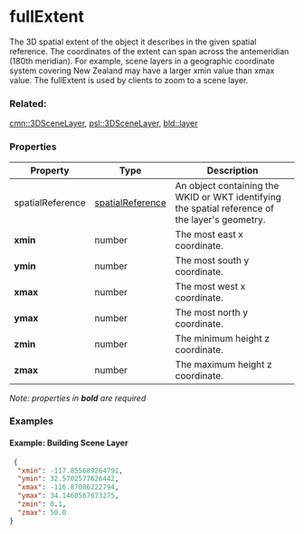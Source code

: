 # fullExtent

The 3D spatial extent of the object it describes in the given spatial reference. The coordinates of the extent can span across the antemeridian (180th meridian). For example, scene layers in a geographic coordinate system covering New Zealand may have a larger xmin value than xmax value. The fullExtent is used by clients to zoom to a scene layer.

### Related:

[cmn::3DSceneLayer](3DSceneLayer.cmn.md), [psl::3DSceneLayer](3DSceneLayer.psl.md), [bld::layer](layer.bld.md)
### Properties

| Property | Type | Description |
| --- | --- | --- |
| spatialReference | [spatialReference](spatialReference.cmn.md) | An object containing the WKID or WKT identifying the spatial reference of the layer's geometry. |
| **xmin** | number | The most east x coordinate. |
| **ymin** | number | The most south y coordinate. |
| **xmax** | number | The most west x coordinate. |
| **ymax** | number | The most north y coordinate. |
| **zmin** | number | The minimum height z coordinate. |
| **zmax** | number | The maximum height z coordinate. |

*Note: properties in **bold** are required*

### Examples 

#### Example: Building Scene Layer 

```json
 {
  "xmin": -117.855689264791,
  "ymin": 32.5702577626442,
  "xmax": -116.87086222794,
  "ymax": 34.1460567673275,
  "zmin": 0.1,
  "zmax": 50.0
} 
```

